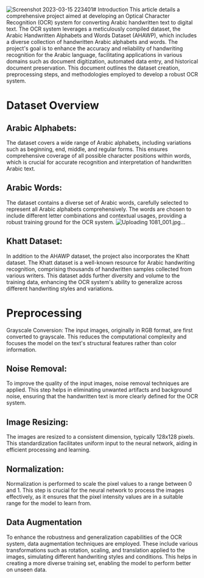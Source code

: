 ![Screenshot 2023-03-15 223401](https://github.com/Rawan-AbdElmoneim/Rawan-AbdElmoneim/assets/142115846/b4319c00-5a56-441d-868b-9318fe9aa7fc)# Introduction
This article details a comprehensive project aimed at developing an Optical Character Recognition (OCR) system for converting Arabic handwritten text to digital text. The OCR system leverages a meticulously compiled dataset, the Arabic Handwritten Alphabets and Words Dataset (AHAWP), which includes a diverse collection of handwritten Arabic alphabets and words. The project's goal is to enhance the accuracy and reliability of handwriting recognition for the Arabic language, facilitating applications in various domains such as document digitization, automated data entry, and historical document preservation. This document outlines the dataset creation, preprocessing steps, and methodologies employed to develop a robust OCR system.


# Dataset Overview
## Arabic Alphabets:
The dataset covers a wide range of Arabic alphabets, including variations such as beginning, end, middle, and regular forms. This ensures comprehensive coverage of all possible character positions within words, which is crucial for accurate recognition and interpretation of handwritten Arabic text.

## Arabic Words:
The dataset contains a diverse set of Arabic words, carefully selected to represent all Arabic alphabets comprehensively. The words are chosen to include different letter combinations and contextual usages, providing a robust training ground for the OCR system.
![Uploading 1081_001.jpg…]()


## Khatt Dataset:
In addition to the AHAWP dataset, the project also incorporates the Khatt dataset. The Khatt dataset is a well-known resource for Arabic handwriting recognition, comprising thousands of handwritten samples collected from various writers. This dataset adds further diversity and volume to the training data, enhancing the OCR system's ability to generalize across different handwriting styles and variations.

# Preprocessing
Grayscale Conversion:
The input images, originally in RGB format, are first converted to grayscale. This reduces the computational complexity and focuses the model on the text's structural features rather than color information.

## Noise Removal:
To improve the quality of the input images, noise removal techniques are applied. This step helps in eliminating unwanted artifacts and background noise, ensuring that the handwritten text is more clearly defined for the OCR system.

## Image Resizing:
The images are resized to a consistent dimension, typically 128x128 pixels. This standardization facilitates uniform input to the neural network, aiding in efficient processing and learning.

## Normalization:
Normalization is performed to scale the pixel values to a range between 0 and 1. This step is crucial for the neural network to process the images effectively, as it ensures that the pixel intensity values are in a suitable range for the model to learn from.

## Data Augmentation
To enhance the robustness and generalization capabilities of the OCR system, data augmentation techniques are employed. These include various transformations such as rotation, scaling, and translation applied to the images, simulating different handwriting styles and conditions. This helps in creating a more diverse training set, enabling the model to perform better on unseen data.
